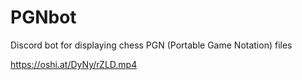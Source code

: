 # PGNbot
Discord bot for displaying chess PGN (Portable Game Notation) files

https://oshi.at/DyNy/rZLD.mp4

